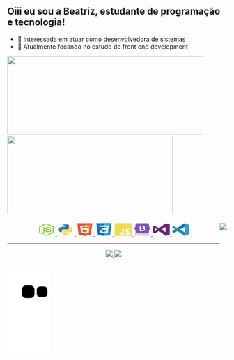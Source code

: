 <!-- APRESENTAÇÃO -->

## Oiii eu sou a Beatriz, estudante de programação e tecnologia!
 
- 👀 Interessada em atuar como desenvolvedora de sistemas
- 🌱 Atualmente focando no estudo de front end development

 <!-- TABELA DE CONTRIBUIÇÕES --><!-- PAINEL DE TRABALHOS -->
 
 <div>  
   
   <a href="https://git.io/streak-stats">
 <img  height="180em" width="450em" src="http://github-readme-streak-stats.herokuapp.com?user=BeAndy-cyber&theme=dracula&hide_border=false&date_format=M%20j%5B%2C%20Y%5D"/>
   
  <img  height="180em" width="380em" src="https://github-readme-stats.vercel.app/api/top-langs/?username=BeAndy-cyber&layout=compact&langs_count=7&theme=dracula&hide_border=false"/>
   </div>
 
 <br>
 
 <!-- ESPECIALIZÇÕES --><!-- GIF --> 
 
<div align="center">
<img alt="Node.js" height="30" width="40" src="https://raw.githubusercontent.com/devicons/devicon/master/icons/nodejs/nodejs-plain.svg"> 
 
<img alt="Python" height="30" width="40" src="https://raw.githubusercontent.com/devicons/devicon/master/icons/python/python-original.svg"> 

 <img alt="HTML" height="30" width="40" src="https://raw.githubusercontent.com/devicons/devicon/master/icons/html5/html5-original.svg">

 <img alt="CSS" height="30" width="40" src="https://raw.githubusercontent.com/devicons/devicon/master/icons/css3/css3-original.svg">  

 <img alt="Js" height="30" width="40" src="https://raw.githubusercontent.com/devicons/devicon/master/icons/javascript/javascript-plain.svg">  

 <img alt="bootstrp" height="30" width="40" src="https://raw.githubusercontent.com/devicons/devicon/9f4f5cdb393299a81125eb5127929ea7bfe42889/icons/bootstrap/bootstrap-plain-wordmark.svg">
  
 <img alt="Visual Studio" height="30" width="40" src="https://raw.githubusercontent.com/devicons/devicon/9f4f5cdb393299a81125eb5127929ea7bfe42889/icons/visualstudio/visualstudio-plain.svg">
 
 <img alt="VS code" height="30" width="40" src="https://raw.githubusercontent.com/devicons/devicon/9f4f5cdb393299a81125eb5127929ea7bfe42889/icons/vscode/vscode-original.svg">
 
 <img align="right" height="135em" src="https://github.githubassets.com/images/mona-loading-dark.gif">
 </div> 
   
   <hr>
 
   
  <!-- CONTATOS -->

 <div align="center"> 
      <a href="https://www.linkedin.com/in/beandy/" target="_blank"><img src="https://img.shields.io/badge/-LinkedIn-%230077B5?style=for-the-badge&logo=linkedin&logoColor=white" target="_blank"> </a>
 <a href="mailto: beandy.023@gmail.com" target="_blank"> <img src="https://img.shields.io/badge/Gmail-D14836?style=for-the-badge&logo=gmail&logoColor=white" target="_blank"></a>  

  </div>
 

 
  ##
 
 <!-- COBRINHA -->
 
<div> 
 
 ![Snake animation](https://github.com/BeAndy-cyber/BeAndy-cyber/blob/output/github-contribution-grid-snake.svg)
</div>



 
 
 
 
